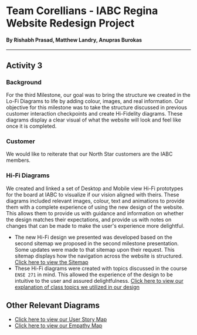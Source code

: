 # Team Corellians - IABC Regina Website Redesign Project
#### By Rishabh Prasad, Matthew Landry, Anupras Burokas

***

## Activity 3

### Background

For the third Milestone, our goal was to bring the structure we created in the Lo-Fi Diagrams to life by adding colour, images, and real information. Our objective for this milestone was to take the structure discussed in previous customer interaction checkpoints and create Hi-Fidelity diagrams. These diagrams display a clear visual of what the website will look and feel like once it is completed.

### Customer

We would like to reiterate that our North Star customers are the IABC members.

### Hi-Fi Diagrams

We created and linked a set of Desktop and Mobile view Hi-Fi prototypes for the board at IABC to visualize if our vision aligned with theirs. These diagrams included relevant images, colour, text and animations to provide them with a complete experience of using the new design of the website. This allows them to provide us with guidance and information on whether the design matches their expectations, and provide us with notes on changes that can be made to make the user's experience more delightful.

+ The new Hi-Fi design we presented was developed based on the second sitemap we proposed in the second milestone presentation. Some updates were made to that sitemap upon their request. This sitemap displays how the navigation across the website is structured. [Click here to view the Sitemap](https://github.com/rishabhprasad/Corellians/blob/main/Milestone%203/Hi-Fidelity%20Diagrams/New%20Design%20Sitemap%20-%20Corellians.pdf)
+ These Hi-Fi diagrams were created with topics discussed in the course `ENSE 271` in mind. This allowed the experience of the design to be intuitive to the user and assured delightfulness. [Click here to view our explanation of class topics we utilized in our design](https://github.com/rishabhprasad/Corellians/blob/main/Milestone%203/Hi-Fi%20Diagrams%20Explanation.pdf)

## Other Relevant Diagrams

+ [Click here to view our User Story Map](https://github.com/rishabhprasad/Corellians/blob/main/Milestone%203/User%20Diagrams/Empathy%20Map%20-%20Corellians.pdf)
+ [Click here to view our Empathy Map](https://github.com/rishabhprasad/Corellians/blob/main/Milestone%203/User%20Diagrams/Empathy%20Map%20-%20Corellians.pdf)
